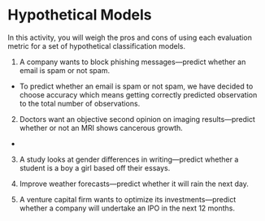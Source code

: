 # Hypothetical Models

In this activity, you will weigh the pros and cons of using each evaluation metric for a set of hypothetical classification models.

1. A company wants to block phishing messages—predict whether an email is spam or not spam.

- To predict whether an email is spam or not spam, we have decided to choose accuracy which means getting correctly     predicted observation to the total number of observations. 

2. Doctors want an objective second opinion on imaging results—predict whether or not an MRI shows cancerous growth.
    
-    

3. A study looks at gender differences in writing—predict whether a student is a boy a girl based off their essays.

4. Improve weather forecasts—predict whether it will rain the next day.

5. A venture capital firm wants to optimize its investments—predict whether a company will undertake an IPO in the next 12 months.

